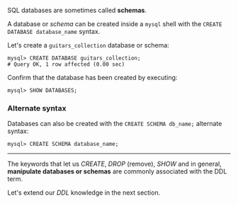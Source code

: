 SQL databases are sometimes called __schemas__.

A database or _schema_ can be created inside a `mysql` shell with the `CREATE DATABASE database_name` syntax.

Let's create a `guitars_collection` database or schema:

```
mysql> CREATE DATABASE guitars_collection;
# Query OK, 1 row affected (0.00 sec)
```

Confirm that the database has been created by executing:

```
mysql> SHOW DATABASES;
```

### Alternate syntax

Databases can also be created with the `CREATE SCHEMA db_name;` alternate syntax:

```
mysql> CREATE SCHEMA database_name;
```

---

The keywords that let us _CREATE_, _DROP_ (remove), _SHOW_ and in general, __manipulate databases or schemas__ are commonly associated with the DDL term.

Let's extend our _DDL_ knowledge in the next section.